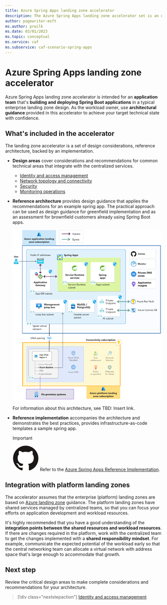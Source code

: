 ```yaml
---
title: Azure Spring Apps landing zone accelerator
description: The Azure Spring Apps landing zone accelerator set is an open-source collection of Terraform templates that you can use to automate the deployment of an environment capable of hosting Azure Spring Apps.
author: pagewriter-msft
ms.author: prwilk
ms.date: 03/01/2023
ms.topic: conceptual
ms.service: caf
ms.subservice: caf-scenario-spring-apps
---
```


# Azure Spring Apps landing zone accelerator

Azure Spring Apps landing zone accelerator is intended for an **application team** that's **building and deploying Spring Boot applications** in a typical enterprise landing zone design. As the workload owner, use **architectural guidance** provided in this accelerator to achieve your target technical state with confidence.  

## What's included in the accelerator

The landing zone accelerator is a set of design considerations, reference architecture, backed by an implementation.

- **Design areas** cover considerations and recommendations for common technical areas that integrate with the centralized services.

    - [Identity and access management](./identity-and-access-management.md)
    - [Network topology and connectivity](./network-topology-and-connectivity.md)
    - [Security](./security.md)
    - [Monitoring operations](./management.md)



- **Reference architecture** provides design guidance that applies the recommendations for an example spring app. The practical approach can be used as design guidance for greenfield implementation and as an assessment for brownfield customers already using Spring Boot apps.

    [![Diagram that shows Azure App Service landing zone accelerator architecture.](./media/spring-apps-reference-architecture-landing-zone.png)](./media/spring-apps-reference-architecture-landing-zone.png#lightbox)


    For information about this architecture, see TBD: Insert link.

- **Reference implementation** accompanies the architecture and demonstrates the best practices, provides infrastructure-as-code templates a sample spring app.

    > [!IMPORTANT]
    > ![GitHub logo](../../../_images/icons/github.svg) Refer to the [Azure Spring Apps Reference Implementation](https://github.com/Azure/azure-spring-apps-reference-architecture).


## Integration with platform landing zones

The accelerator assumes that the enterprise (platform) landing zones are based on [Azure landing zone](../../../ready/landing-zone/index.md) guidance. The platform landing zones have shared services managed by centralized teams, so that you can focus your efforts on application development and workload resources. 

It's highly recommended that you have a good understanding of the **integration points between the shared resources and workload resources**. If there are changes required in the platform, work with the centralized team to get the changes implemented with a **shared responsibility mindset**. For example, communicate the expected potential of the workload early so that the central networking team can allocate a virtual network with address space that's large enough to accommodate that growth.


## Next step

Review the critical design areas to make complete considerations and recommendations for your architecture. 

> [!div class="nextstepaction"] 
> [Identity and access management](./identity-and-access-management.md)


